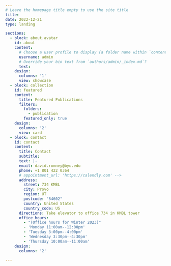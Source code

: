 ```yaml
---
# Leave the homepage title empty to use the site title
title:
date: 2022-12-21
type: landing

sections:
  - block: about.avatar
    id: about
    content:
      # Choose a user profile to display (a folder name within `content/authors/`)
      username: admin
      # Override your bio text from `authors/admin/_index.md`?
      text:
    design:
      columns: '1'
      view: showcase
  - block: collection
    id: featured
    content:
      title: Featured Publications
      filters:
        folders:
          - publication
        featured_only: true
    design:
      columns: '2'
      view: card
  - block: contact
    id: contact
    content:
      title: Contact
      subtitle:
      text: |-
      email: david.romney@byu.edu
      phone: +1 801 422 0364
      # appointment_url: 'https://calendly.com' -->
      address:
        street: 734 KMBL
        city: Provo
        region: UT
        postcode: "84602"
        country: United States
        country_code: US
      directions: Take elevator to office 734 in KMBL tower
      office_hours:
        - "(Office hours for Winter 2023)"
        - 'Monday 11:00am--12:00pm'
        - 'Tuesday 3:00pm--4:00pm'
        - 'Wednesday 3:30pm--4:30pm'
        - 'Thursday 10:00am--11:00am'
    design:
      columns: '2'

---
```

